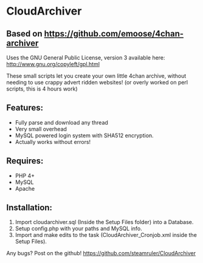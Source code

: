 CloudArchiver
==============
Based on https://github.com/emoose/4chan-archiver
---------
Uses the GNU General Public License, version 3 available here: http://www.gnu.org/copyleft/gpl.html

These small scripts let you create your own little 4chan archive, without needing to use crappy advert ridden websites! (or overly worked on perl scripts, this is 4 hours work)

Features:
---------

* Fully parse and download any thread
* Very small overhead
* MySQL powered login system with SHA512 encryption.
* Actually works without errors!

Requires:
---------

* PHP 4+
* MySQL
* Apache

Installation:
-------------

1. Import cloudarchiver.sql (Inside the Setup Files folder) into a Database.
2. Setup config.php with your paths and MySQL info.
3. Import and make edits to the task (CloudArchiver_Cronjob.xml inside the Setup Files).

Any bugs? Post on the github!
https://github.com/steamruler/CloudArchiver

